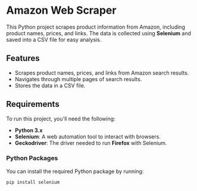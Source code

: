 # Amazon Web Scraper

This Python project scrapes product information from Amazon, including product names, prices, and links. The data is collected using **Selenium** and saved into a CSV file for easy analysis.

## Features
- Scrapes product names, prices, and links from Amazon search results.
- Navigates through multiple pages of search results.
- Stores the data in a CSV file.

## Requirements

To run this project, you'll need the following:
- **Python 3.x**
- **Selenium**: A web automation tool to interact with browsers.
- **Geckodriver**: The driver needed to run **Firefox** with Selenium.

### Python Packages
You can install the required Python package by running:
```bash
pip install selenium

